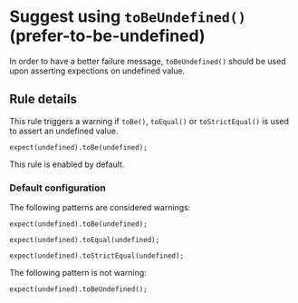 Suggest using `toBeUndefined()` (prefer-to-be-undefined)
========================================================

In order to have a better failure message, `toBeUndefined()` should be used upon asserting expections on undefined value.

Rule details
------------

This rule triggers a warning if `toBe()`, `toEqual()` or `toStrictEqual()` is used to assert an undefined value.

    expect(undefined).toBe(undefined);

This rule is enabled by default.

### Default configuration

The following patterns are considered warnings:

    expect(undefined).toBe(undefined);

    expect(undefined).toEqual(undefined);

    expect(undefined).toStrictEqual(undefined);

The following pattern is not warning:

    expect(undefined).toBeUndefined();
